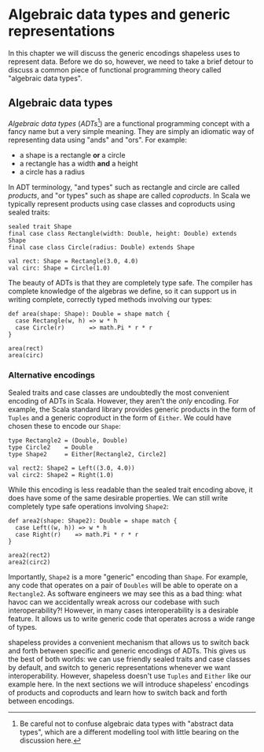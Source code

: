 # Algebraic data types and generic representations

In this chapter we will discuss the generic encodings
shapeless uses to represent data.
Before we do so, however,
we need to take a brief detour to discuss
a common piece of functional programming theory
called "algebraic data types".

## Algebraic data types

*Algebraic data types* (*ADTs*[^adts])
are a functional programming concept
with a fancy name but a very simple meaning.
They are simply an idiomatic way of representing data
using "ands" and "ors". For example:

 - a shape is a rectangle **or** a circle
 - a rectangle has a width **and** a height
 - a circle has a radius

[^adts]: Be careful not to confuse
algebraic data types with "abstract data types",
which are a different modelling tool
with little bearing on the discussion here.

In ADT terminology,
"and types" such as rectangle and circle are called *products*,
and "or types" such as shape are called *coproducts*.
In Scala we typically represent products using
case classes and coproducts using sealed traits:

```tut:book
sealed trait Shape
final case class Rectangle(width: Double, height: Double) extends Shape
final case class Circle(radius: Double) extends Shape

val rect: Shape = Rectangle(3.0, 4.0)
val circ: Shape = Circle(1.0)
```

The beauty of ADTs is that they are completely type safe.
The compiler has complete knowledge of the algebras we define,
so it can support us in writing complete,
correctly typed methods involving our types:

```tut:book
def area(shape: Shape): Double = shape match {
  case Rectangle(w, h) => w * h
  case Circle(r)       => math.Pi * r * r
}

area(rect)
area(circ)
```

### Alternative encodings

Sealed traits and case classes are undoubtedly
the most convenient encoding of ADTs in Scala.
However, they aren't the *only* encoding.
For example, the Scala standard library provides
generic products in the form of `Tuples`
and a generic coproduct in the form of `Either`.
We could have chosen these to encode our `Shape`:

```tut:book
type Rectangle2 = (Double, Double)
type Circle2    = Double
type Shape2     = Either[Rectangle2, Circle2]

val rect2: Shape2 = Left((3.0, 4.0))
val circ2: Shape2 = Right(1.0)
```

While this encoding is less readable
than the sealed trait encoding above,
it does have some of the same desirable properties.
We can still write completely type safe operations involving `Shape2`:

```tut:book
def area2(shape: Shape2): Double = shape match {
  case Left((w, h)) => w * h
  case Right(r)    => math.Pi * r * r
}

area2(rect2)
area2(circ2)
```

Importantly, `Shape2` is a more "generic" encoding than `Shape`.
For example, any code that operates on a pair of `Doubles`
will be able to operate on a `Rectangle2`.
As software engineers we may see this as a bad thing:
what havoc can we accidentally wreak across our codebase
with such interoperability?!
However, in many cases interoperability is a desirable feature.
It allows us to write generic code that operates across a wide range of types.

shapeless provides a convenient mechanism that allows us
to switch back and forth between specific and generic encodings of ADTs.
This gives us the best of both worlds:
we can use friendly sealed traits and case classes by default,
and switch to generic representations whenever we want interoperability.
However, shapeless doesn't use `Tuples` and `Either` like our example here.
In the next sections we will introduce shapeless'
encodings of products and coproducts
and learn how to switch back and forth between encodings.
